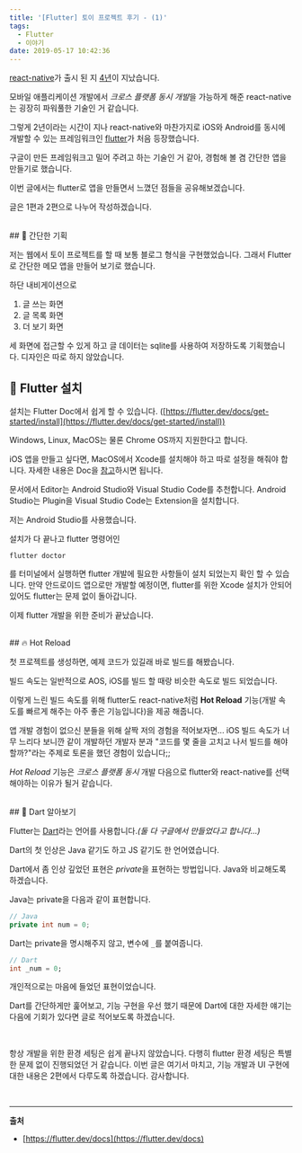 ```yaml
---
title: '[Flutter] 토이 프로젝트 후기 - (1)'
tags:
  - Flutter
  - 이야기
date: 2019-05-17 10:42:36
---
```



[react-native](https://facebook.github.io/react-native/)가 출시 된 지 [4년](https://en.wikipedia.org/wiki/React_Native)이 지났습니다.

모바일 애플리케이션 개발에서 *크로스 플랫폼 동시 개발*을 가능하게 해준 react-native는 굉장히 파워풀한 기술인 거 같습니다.

그렇게 2년이라는 시간이 지나 react-native와 마찬가지로 iOS와 Android를 동시에 개발할 수 있는 프레임워크인 [flutter](https://flutter.dev/)가 처음 등장했습니다.

구글이 만든 프레임워크고 밀어 주려고 하는 기술인 거 같아, 경험해 볼 겸 간단한 앱을 만들기로 했습니다.

이번 글에서는 flutter로 앱을 만들면서 느꼈던 점들을 공유해보겠습니다.

글은 1편과 2편으로 나누어 작성하겠습니다.

<br>
## 📑 간단한 기획

저는 웹에서 토이 프로젝트를 할 때 보통 블로그 형식을 구현했었습니다. 그래서 Flutter로 간단한 메모 앱을 만들어 보기로 했습니다.

하단 내비게이션으로 
1. 글 쓰는 화면
2. 글 목록 화면
3. 더 보기 화면

세 화면에 접근할 수 있게 하고 글 데이터는 sqlite를 사용하여 저장하도록 기획했습니다. 디자인은 따로 하지 않았습니다.
<br>
## 👾 Flutter 설치

설치는 Flutter Doc에서 쉽게 할 수 있습니다. ([https://flutter.dev/docs/get-started/install](https://flutter.dev/docs/get-started/install))

Windows, Linux, MacOS는 물론 Chrome OS까지 지원한다고 합니다.

iOS 앱을 만들고 싶다면, MacOS에서 Xcode를 설치해야 하고 따로 설정을 해줘야 합니다. 자세한 내용은 Doc을 [참고](https://flutter.dev/docs/get-started/install/macos)하시면 됩니다.

문서에서 Editor는 Android Studio와 Visual Studio Code를 추천합니다. Android Studio는 Plugin을 Visual Studio Code는 Extension을 설치합니다.

저는 Android Studio를 사용했습니다.

설치가 다 끝나고 flutter 명령어인
```
flutter doctor
```
를 터미널에서 실행하면 flutter 개발에 필요한 사항들이 설치 되었는지 확인 할 수 있습니다.
만약 안드로이드 앱으로만 개발할 예정이면, flutter를 위한 Xcode 설치가 안되어 있어도 flutter는 문제 없이 돌아갑니다.

이제 flutter 개발을 위한 준비가 끝났습니다.

<br>
## 🔥 Hot Reload

첫 프로젝트를 생성하면, 예제 코드가 있길래 바로 빌드를 해봤습니다.

빌드 속도는 일반적으로 AOS, iOS를 빌드 할 때랑 비슷한 속도로 빌드 되었습니다.

이렇게 느린 빌드 속도를 위해 flutter도 react-native처럼 **Hot Reload** 기능(개발 속도를 빠르게 해주는 아주 좋은 기능입니다)을 제공 해줍니다.

앱 개발 경험이 없으신 분들을 위해 살짝 저의 경험을 적어보자면... iOS 빌드 속도가 너무 느리다 보니깐 같이 개발하던 개발자 분과 "코드를 몇 줄을 고치고 나서 빌드를 해야 할까?"라는 주제로 토론을 했던 경험이 있습니다;;

*Hot Reload* 기능은 *크로스 플랫폼 동시* 개발 다음으로 flutter와 react-native를 선택해야하는 이유가 될거 같습니다.

<br>
## 🎯 Dart 알아보기 

Flutter는 [Dart](https://dart.dev/)라는 언어를 사용합니다.*(둘 다 구글에서 만들었다고 합니다...)*

Dart의 첫 인상은 Java 같기도 하고 JS 같기도 한 언어였습니다.

Dart에서 좀 인상 깊었던 표현은 *private*을 표현하는 방법입니다. Java와 비교해도록 하겠습니다.

Java는 private을 다음과 같이 표현합니다.

```Java
// Java
private int num = 0;
```

Dart는 private을 명시해주지 않고, 변수에 `_`를 붙여줍니다.

```Dart
// Dart
int _num = 0;
```

개인적으로는 마음에 들었던 표현이었습니다.

Dart를 간단하게만 훑어보고, 기능 구현을 우선 했기 때문에 Dart에 대한 자세한 얘기는 다음에 기회가 있다면 글로 적어보도록 하겠습니다.

<br>

항상 개발을 위한 환경 세팅은 쉽게 끝나지 않았습니다. 다행히 flutter 환경 세팅은 특별한 문제 없이 진행되었던 거 같습니다.
이번 글은 여기서 마치고, 기능 개발과 UI 구현에 대한 내용은 2편에서 다루도록 하겠습니다. 감사합니다.

<br>

---
**출처**

- [https://flutter.dev/docs](https://flutter.dev/docs)